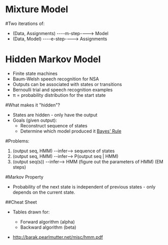 Mixture Model
=============

#Two iterations of:
* (Data, Assignments) ----m-step----> Model
* (Data, Model)       ----e-step----> Assignments

Hidden Markov Model
===================
* Finite state machines
* Baum-Welsh speech recognition for NSA
* Outputs can be associated with states or transitions
* Bernoulli trial and speech recognition examples
* π = probability distribution for the start state

#What makes it "hidden"?
* States are hidden - only have the output
* Goals (given output):
  * Reconstruct sequence of states
  * Determine which model produced it [Bayes' Rule](https://en.wikipedia.org/wiki/Bayes%27_rule)

#Problems:
1. (output seq, HMM)  --infer--> sequence of states
2. (output seq, HMM)  --infer--> P(output seq | HMM)
3. (output seq(s))    --infer--> HMM (figure out the parameters of HMM) (EM steps)

#Markov Property
* Probability of the next state is independent of previous states - only depends on the current state.

##Cheat Sheet
* Tables drawn for:
  * Forward algorithm (alpha)
  * Backward algorithm (beta)

* http://barak.pearlmutter.net/misc/hmm.pdf
